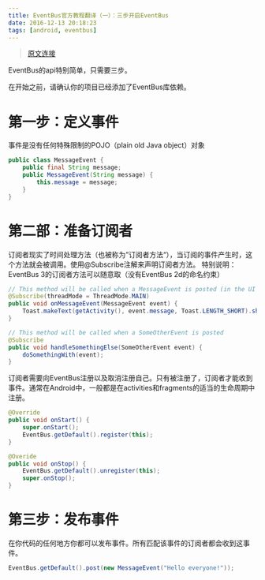 ```yaml
---
title: EventBus官方教程翻译（一）：三步开启EventBus
date: 2016-12-13 20:18:23
tags: [android, eventbus]
---
```


> [原文连接]()

EventBus的api特别简单，只需要三步。

在开始之前，请确认你的项目已经添加了EventBus库依赖。

# 第一步：定义事件

事件是没有任何特殊限制的POJO（plain old Java object）对象

``` java
public class MessageEvent {
	public final String message;
	public MessageEvent(String message) {
		this.message = message;
	}
}
```

# 第二部：准备订阅者

订阅者现实了时间处理方法（也被称为”订阅者方法“），当订阅的事件产生时，这个方法就会被调用。使用@Subscribe注解来声明订阅者方法。
特别说明：EventBus 3的订阅者方法可以随意取（没有EventBus 2d的命名约束）

``` java
// This method will be called when a MessageEvent is posted (in the UI thread for Toast)
@Subscribe(threadMode = ThreadMode.MAIN)
public void onMessageEvent(MessageEvent event) {
	Toast.makeText(getActivity(), event.message, Toast.LENGTH_SHORT).show();
}

// This method will be called when a SomeOtherEvent is posted
@Subscribe
public void handleSomethingElse(SomeOtherEvent event) {
	doSomethingWith(event);
}
```

订阅者需要向EventBus注册以及取消注册自己。只有被注册了，订阅者才能收到事件。通常在Android中，一般都是在activities和fragments的适当的生命周期中注册。

``` java
@Override
public void onStart() {
	super.onStart();
	EventBus.getDefault().register(this);
}

@Overide
public void onStop() {
	EventBus.getDefault().unregister(this);
	super.onStop();
}
```

# 第三步：发布事件

在你代码的任何地方你都可以发布事件。所有匹配该事件的订阅者都会收到这事件。

``` java
EventBus.getDefault().post(new MessageEvent("Hello everyone!"));
```